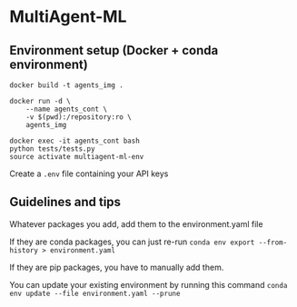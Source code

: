 # MultiAgent-ML

## Environment setup (Docker + conda environment)

```
docker build -t agents_img .
```


```
docker run -d \
    --name agents_cont \
    -v $(pwd):/repository:ro \
    agents_img
```

```
docker exec -it agents_cont bash
python tests/tests.py
source activate multiagent-ml-env
```

Create a `.env` file containing your API keys

## Guidelines and tips

Whatever packages you add, add them to the environment.yaml file

If they are conda packages, you can just re-run
`conda env export --from-history > environment.yaml`

If they are pip packages, you have to manually add them.

You can update your existing environment by running this command
`conda env update --file environment.yaml --prune`

